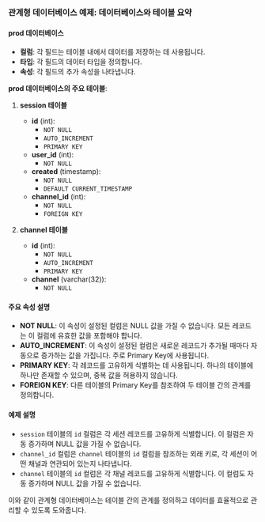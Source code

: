 ### 관계형 데이터베이스 예제: 데이터베이스와 테이블 요약

#### prod 데이터베이스

- **컬럼**: 각 필드는 테이블 내에서 데이터를 저장하는 데 사용됩니다.
- **타입**: 각 필드의 데이터 타입을 정의합니다.
- **속성**: 각 필드의 추가 속성을 나타냅니다.

**prod 데이터베이스의 주요 테이블**:

1. **session 테이블**
    - **id** (int): 
        - `NOT NULL`
        - `AUTO_INCREMENT`
        - `PRIMARY KEY`
    - **user_id** (int):
        - `NOT NULL`
    - **created** (timestamp):
        - `NOT NULL`
        - `DEFAULT CURRENT_TIMESTAMP`
    - **channel_id** (int):
        - `NOT NULL`
        - `FOREIGN KEY`

2. **channel 테이블**
    - **id** (int):
        - `NOT NULL`
        - `AUTO_INCREMENT`
        - `PRIMARY KEY`
    - **channel** (varchar(32)):
        - `NOT NULL`

#### 주요 속성 설명

- **NOT NULL**: 이 속성이 설정된 컬럼은 NULL 값을 가질 수 없습니다. 모든 레코드는 이 컬럼에 유효한 값을 포함해야 합니다.
- **AUTO_INCREMENT**: 이 속성이 설정된 컬럼은 새로운 레코드가 추가될 때마다 자동으로 증가하는 값을 가집니다. 주로 Primary Key에 사용됩니다.
- **PRIMARY KEY**: 각 레코드를 고유하게 식별하는 데 사용됩니다. 하나의 테이블에 하나만 존재할 수 있으며, 중복 값을 허용하지 않습니다.
- **FOREIGN KEY**: 다른 테이블의 Primary Key를 참조하여 두 테이블 간의 관계를 정의합니다.

#### 예제 설명

- `session` 테이블의 `id` 컬럼은 각 세션 레코드를 고유하게 식별합니다. 이 컬럼은 자동 증가하며 NULL 값을 가질 수 없습니다.
- `channel_id` 컬럼은 `channel` 테이블의 `id` 컬럼을 참조하는 외래 키로, 각 세션이 어떤 채널과 연관되어 있는지 나타냅니다.
- `channel` 테이블의 `id` 컬럼은 각 채널 레코드를 고유하게 식별합니다. 이 컬럼도 자동 증가하며 NULL 값을 가질 수 없습니다.

이와 같이 관계형 데이터베이스는 테이블 간의 관계를 정의하고 데이터를 효율적으로 관리할 수 있도록 도와줍니다.